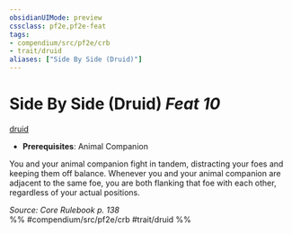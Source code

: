 ```yaml
---
obsidianUIMode: preview
cssclass: pf2e,pf2e-feat
tags:
- compendium/src/pf2e/crb
- trait/druid
aliases: ["Side By Side (Druid)"]
---
```

# Side By Side (Druid)  *Feat 10*  
[druid](../../rules/traits/druid.md)  

- **Prerequisites**: Animal Companion

You and your animal companion fight in tandem, distracting your foes and keeping them off balance. Whenever you and your animal companion are adjacent to the same foe, you are both flanking that foe with each other, regardless of your actual positions.

*Source: Core Rulebook p. 138*  
%% #compendium/src/pf2e/crb #trait/druid %%